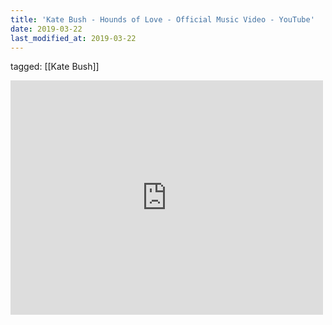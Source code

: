 ```yaml
---
title: 'Kate Bush - Hounds of Love - Official Music Video - YouTube'
date: 2019-03-22
last_modified_at: 2019-03-22
---
```

tagged: [[Kate Bush]]
<iframe allow="accelerometer; autoplay; clipboard-write; encrypted-media; gyroscope; picture-in-picture" allowfullscreen="" frameborder="0" height="375" id="youtube_iframe" src="https://www.youtube.com/embed/VerK4zwMRQw?feature=oembed&amp;enablejsapi=1&amp;origin=https://safe.txmblr.com&amp;wmode=opaque" width="500"></iframe>